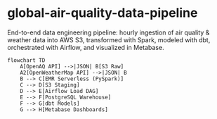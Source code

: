 # global-air-quality-data-pipeline
End-to-end data engineering pipeline: hourly ingestion of air quality &amp; weather data into AWS S3, transformed with Spark, modeled with dbt, orchestrated with Airflow, and visualized in Metabase.


```mermaid
flowchart TD
    A[OpenAQ API] -->|JSON| B[S3 Raw]
    A2[OpenWeatherMap API] -->|JSON| B
    B --> C[EMR Serverless (PySpark)]
    C --> D[S3 Staging]
    D --> E[Airflow Load DAG]
    E --> F[PostgreSQL Warehouse]
    F --> G[dbt Models]
    G --> H[Metabase Dashboards]
